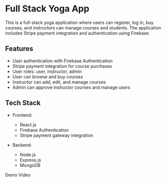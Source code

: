 # Full Stack Yoga App

This is a full-stack yoga application where users can register, log in, buy courses, and instructors can manage courses and students. The application includes Stripe payment integration and authentication using Firebase.

## Features

- User authentication with Firebase Authentication
- Stripe payment integration for course purchases
- User roles: user, instructor, admin
- User can browse and buy courses
- Instructor can add, edit, and manage courses
- Admin can approve instructor courses and manage users

## Tech Stack

- Frontend:
  - React.js
  - Firebase Authentication
  - Stripe payment gateway integration

- Backend:
  - Node.js
  - Express.js
  - MongoDB

Demo Video

